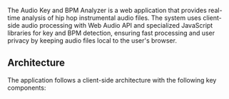 The Audio Key and BPM Analyzer is a web application that provides real-time analysis of hip hop instrumental audio files. The system uses client-side audio processing with Web Audio API and specialized JavaScript libraries for key and BPM detection, ensuring fast processing and user privacy by keeping audio files local to the user's browser.

## Architecture

The application follows a client-side architecture with the following key components:
